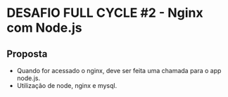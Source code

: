 # DESAFIO FULL CYCLE #2 - Nginx com Node.js

## Proposta
- Quando for acessado o nginx, deve ser feita uma chamada para o app node.js.
- Utilização de node, nginx e mysql.